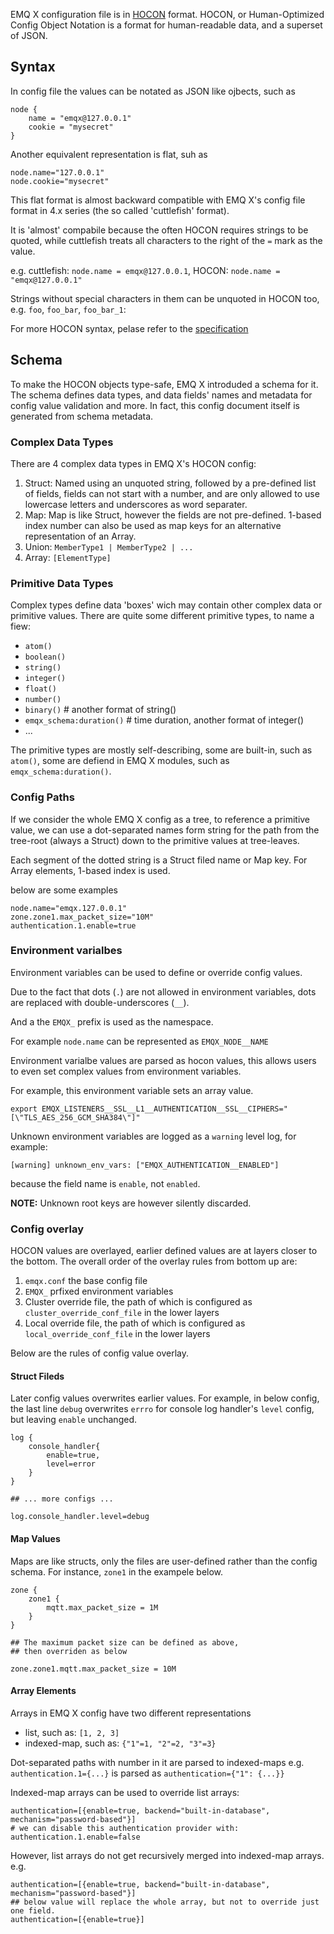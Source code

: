 EMQ X configuration file is in [HOCON](https://github.com/emqx/hocon) format.
HOCON, or Human-Optimized Config Object Notation is a format for human-readable data,
and a superset of JSON.

## Syntax

In config file the values can be notated as JSON like ojbects, such as
```
node {
    name = "emqx@127.0.0.1"
    cookie = "mysecret"
}
```

Another equivalent representation is flat, suh as

```
node.name="127.0.0.1"
node.cookie="mysecret"
```

This flat format is almost backward compatible with EMQ X's config file format
in 4.x series (the so called 'cuttlefish' format).

It is 'almost' compabile because the often HOCON requires strings to be quoted,
while cuttlefish treats all characters to the right of the `=` mark as the value.

e.g. cuttlefish: `node.name = emqx@127.0.0.1`, HOCON: `node.name = "emqx@127.0.0.1"`

Strings without special characters in them can be unquoted in HOCON too,
e.g. `foo`, `foo_bar`, `foo_bar_1`:

For more HOCON syntax, pelase refer to the [specification](https://github.com/lightbend/config/blob/main/HOCON.md)

## Schema

To make the HOCON objects type-safe, EMQ X introduded a schema for it.
The schema defines data types, and data fields' names and metadata for config value validation
and more. In fact, this config document itself is generated from schema metadata.

### Complex Data Types

There are 4 complex data types in EMQ X's HOCON config:

1. Struct: Named using an unquoted string, followed by a pre-defined list of fields,
   fields can not start with a number, and are only allowed to use
   lowercase letters and underscores as word separater.
1. Map: Map is like Struct, however the fields are not pre-defined.
   1-based index number can also be used as map keys for an alternative
   representation of an Array.
1. Union: `MemberType1 | MemberType2 | ...`
1. Array: `[ElementType]`

### Primitive Data Types

Complex types define data 'boxes' wich may contain other complex data
or primitive values.
There are quite some different primitive types, to name a fiew:

* `atom()`
* `boolean()`
* `string()`
* `integer()`
* `float()`
* `number()`
* `binary()` # another format of string()
* `emqx_schema:duration()` # time duration, another format of integer()
* ...

The primitive types are mostly self-describing, some are built-in, such
as `atom()`, some are defiend in EMQ X modules, such as `emqx_schema:duration()`.

### Config Paths

If we consider the whole EMQ X config as a tree,
to reference a primitive value, we can use a dot-separated names form string for
the path from the tree-root (always a Struct) down to the primitive values at tree-leaves.

Each segment of the dotted string is a Struct filed name or Map key.
For Array elements, 1-based index is used.

below are some examples

```
node.name="emqx.127.0.0.1"
zone.zone1.max_packet_size="10M"
authentication.1.enable=true
```

### Environment varialbes

Environment variables can be used to define or override config values.

Due to the fact that dots (`.`) are not allowed in environment variables, dots are
replaced with double-underscores (`__`).

And a the `EMQX_` prefix is used as the namespace.

For example `node.name` can be represented as `EMQX_NODE__NAME`

Environment varialbe values are parsed as hocon values, this allows users
to even set complex values from environment variables.

For example, this environment variable sets an array value.

```
export EMQX_LISTENERS__SSL__L1__AUTHENTICATION__SSL__CIPHERS="[\"TLS_AES_256_GCM_SHA384\"]"
```

Unknown environment variables are logged as a `warning` level log, for example:

```
[warning] unknown_env_vars: ["EMQX_AUTHENTICATION__ENABLED"]
```

because the field name is `enable`, not `enabled`.

<strong>NOTE:</strong> Unknown root keys are however silently discarded.

### Config overlay

HOCON values are overlayed, earlier defined values are at layers closer to the bottom.
The overall order of the overlay rules from bottom up are:

1. `emqx.conf` the base config file
1. `EMQX_` prfixed environment variables
1. Cluster override file, the path of which is configured as `cluster_override_conf_file` in the lower layers
1. Local override file, the path of which is configured as `local_override_conf_file` in the lower layers

Below are the rules of config value overlay.

#### Struct Fileds

Later config values overwrites earlier values.
For example, in below config, the last line `debug` overwrites `errro` for
console log handler's `level` config, but leaving `enable` unchanged.
```
log {
    console_handler{
        enable=true,
        level=error
    }
}

## ... more configs ...

log.console_handler.level=debug
```

#### Map Values

Maps are like structs, only the files are user-defined rather than
the config schema. For instance, `zone1` in the exampele below.

```
zone {
    zone1 {
        mqtt.max_packet_size = 1M
    }
}

## The maximum packet size can be defined as above,
## then overriden as below

zone.zone1.mqtt.max_packet_size = 10M
```

#### Array Elements

Arrays in EMQ X config have two different representations

* list, such as: `[1, 2, 3]`
* indexed-map, such as: `{"1"=1, "2"=2, "3"=3}`

Dot-separated paths with number in it are parsed to indexed-maps
e.g. `authentication.1={...}` is parsed as `authentication={"1": {...}}`

Indexed-map arrays can be used to override list arrays:

```
authentication=[{enable=true, backend="built-in-database", mechanism="password-based"}]
# we can disable this authentication provider with:
authentication.1.enable=false
```
However, list arrays do not get recursively merged into indexed-map arrays.
e.g.

```
authentication=[{enable=true, backend="built-in-database", mechanism="password-based"}]
## below value will replace the whole array, but not to override just one field.
authentication=[{enable=true}]
```
